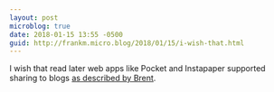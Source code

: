 ```yaml
---
layout: post
microblog: true
date: 2018-01-15 13:55 -0500
guid: http://frankm.micro.blog/2018/01/15/i-wish-that.html
---
```

I wish that read later web apps like Pocket and Instapaper supported sharing to blogs [as described by Brent](http://inessential.com/2018/01/15/evergreen_diary_4_send_to_micro_blog). 
